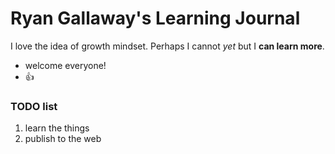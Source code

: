 # Ryan Gallaway's Learning Journal

I love the idea of growth mindset.  Perhaps I cannot *yet* but I **can learn more**. 
- welcome everyone!
- :+1:

### TODO list
1. learn the things
2. publish to the web 
